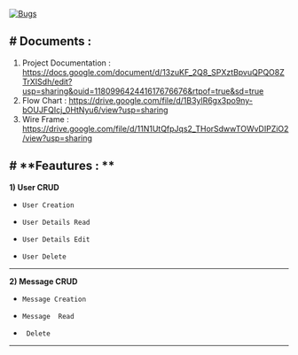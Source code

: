 [![Bugs](https://sonarcloud.io/api/project_badges/measure?project=fssa-batch3_elayaraman.ramalingam__web_project&metric=bugs)](https://sonarcloud.io/summary/new_code?id=fssa-batch3_elayaraman.ramalingam__web_project)

## # **Documents :**
1. Project Documentation : 
https://docs.google.com/document/d/13zuKF_2Q8_SPXztBpvuQPQO8ZTrXISdh/edit?usp=sharing&ouid=118099642441617676676&rtpof=true&sd=true
2. Flow Chart : 
https://drive.google.com/file/d/1B3ylR6gx3po9ny-bOUJFQIcj_0HtNyu6/view?usp=sharing
3. Wire Frame : 
https://drive.google.com/file/d/11N1UtQfpJqs2_THorSdwwTOWvDIPZiO2/view?usp=sharing

## # **Feautures : **
**1) User CRUD**
-     User Creation
-     User Details Read
-     User Details Edit
-     User Delete
------------
**2) Message CRUD**
-     Message Creation
-     Message  Read
-      Delete 
------------